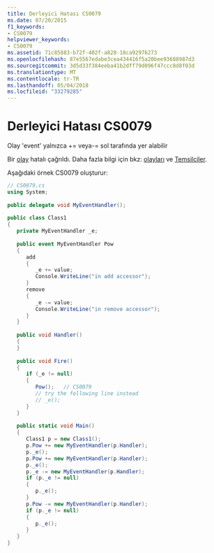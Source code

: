 ```yaml
---
title: Derleyici Hatası CS0079
ms.date: 07/20/2015
f1_keywords:
- CS0079
helpviewer_keywords:
- CS0079
ms.assetid: 71c85883-b72f-402f-a828-18ca92976273
ms.openlocfilehash: 87e5567edabe3cea434416f5a20bee93688987d3
ms.sourcegitcommit: 3d5d33f384eeba41b2dff79d096f47ccc8d8f03d
ms.translationtype: MT
ms.contentlocale: tr-TR
ms.lasthandoff: 05/04/2018
ms.locfileid: "33279285"
---
```

# <a name="compiler-error-cs0079"></a>Derleyici Hatası CS0079
Olay 'event' yalnızca += veya-= sol tarafında yer alabilir  
  
 Bir [olay](../../csharp/language-reference/keywords/event.md) hatalı çağrıldı. Daha fazla bilgi için bkz: [olayları](../../csharp/programming-guide/events/index.md) ve [Temsilciler](../../csharp/programming-guide/delegates/index.md).  
  
 Aşağıdaki örnek CS0079 oluşturur:  
  
```csharp  
// CS0079.cs  
using System;  
  
public delegate void MyEventHandler();  
  
public class Class1  
{  
   private MyEventHandler _e;  
  
   public event MyEventHandler Pow  
   {  
      add  
      {  
         _e += value;  
         Console.WriteLine("in add accessor");  
      }  
      remove  
      {  
         _e -= value;  
         Console.WriteLine("in remove accessor");  
      }  
   }  
  
   public void Handler()  
   {  
   }  
  
   public void Fire()  
   {  
      if (_e != null)  
      {  
         Pow();   // CS0079  
         // try the following line instead  
         // _e();  
      }  
   }  
  
   public static void Main()  
   {  
      Class1 p = new Class1();  
      p.Pow += new MyEventHandler(p.Handler);  
      p._e();  
      p.Pow += new MyEventHandler(p.Handler);  
      p._e();  
      p._e -= new MyEventHandler(p.Handler);  
      if (p._e != null)  
      {  
         p._e();  
      }  
      p.Pow -= new MyEventHandler(p.Handler);  
      if (p._e != null)  
      {  
         p._e();  
      }  
   }  
}  
```
